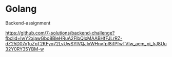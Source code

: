 # Golang

Backend-assignment

https://github.com/7-solutions/backend-challenge?fbclid=IwY2xjawGbo8BleHRuA2FlbQIxMAABHfFJLrRZ-dZ25D07q1uZpT2KFyq72LvUwSYIVQJIxWHnvfpI8ifPfwTVIw_aem_pi_IrJ8Uu32Y0RY35YBM-w